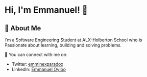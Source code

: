 
# Hi, I'm Emmanuel! 👋


## 🚀 About Me
I'm a Software Engineering Student at ALX-Holberton School who is Passionate about learning, building and solving problems.

🚀 You can connect with me on:

- Twitter: [emminexparadox](https://twitter.com/emminexparadox)
- LinkedIn: [Emmanuel Oyibo](https://www.linkedin.com/in/emmanueloyibo2394/)
